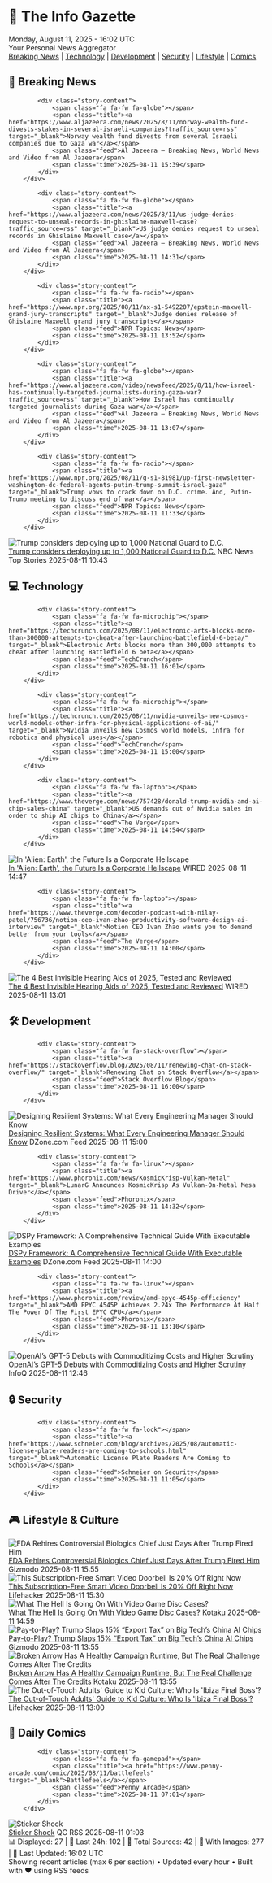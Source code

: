 <!-- Processing 54 RSS feeds at 2025-08-11 16:01:53 UTC -->
<!-- Processing: Penny Arcade -->
<!-- Processing: Poorly Drawn Lines -->
<!-- Processing: Girl Genius -->
<!-- Processing: CNN Top Stories -->
<!-- Processing: BBC World News -->
<!-- Processing: Al Jazeera Breaking News -->
<!-- Processing: Reuters Top News -->
<!-- Processing: Guardian World News -->
<!-- Processing: TechCrunch -->
<!-- Processing: O'Reilly Radar -->
<!-- Processing: Lobsters Python -->
<!-- Processing: Hacker News -->
<!-- Processing: StackOverflow Blog -->
<!-- Processing: It's FOSS -->
<!-- Error processing https://itsfoss.com/rss/: The read operation timed out -->
<!-- Processing: OMG! Ubuntu -->
<!-- Processing: DistroWatch -->
<!-- Processing: Ubuntu Blog -->
<!-- Processing: GitLab Blog -->
<!-- Processing: DZone -->
<!-- Processing: Martin Fowler -->
<!-- Processing: The Pragmatic Engineer -->
<!-- Processing: Lifehacker -->
<!-- Processing: Gizmodo -->
<!-- Processing: Schneier on Security -->
<!-- Generated 5 new posts out of 24 feeds processed -->
<div class="newspaper-header">
    <h1 class="newspaper-title">📰 The Info Gazette</h1>
    <div class="newspaper-date">Monday, August 11, 2025 - 16:02 UTC</div>
    <div class="newspaper-subtitle">Your Personal News Aggregator</div>
</div>

<div class="newspaper-nav">
    <a href="#breaking">Breaking News</a> |
    <a href="#tech">Technology</a> |
    <a href="#dev">Development</a> |
    <a href="#security">Security</a> |
    <a href="#lifestyle">Lifestyle</a> |
    <a href="#webcomics">Comics</a>
</div>

<div class="news-section breaking-news" id="breaking">
<h2 class="section-header">🚨 Breaking News</h2>
<div class="stories-container">
<div class="story">
            
            <div class="story-content">
                <span class="fa fa-fw fa-globe"></span>
                <span class="title"><a href="https://www.aljazeera.com/news/2025/8/11/norway-wealth-fund-divests-stakes-in-several-israeli-companies?traffic_source=rss" target="_blank">Norway wealth fund divests from several Israeli companies due to Gaza war</a></span>
                <span class="feed">Al Jazeera – Breaking News, World News and Video from Al Jazeera</span>
                <span class="time">2025-08-11 15:39</span>
            </div>
        </div>
<div class="story">
            
            <div class="story-content">
                <span class="fa fa-fw fa-globe"></span>
                <span class="title"><a href="https://www.aljazeera.com/news/2025/8/11/us-judge-denies-request-to-unseal-records-in-ghislaine-maxwell-case?traffic_source=rss" target="_blank">US judge denies request to unseal records in Ghislaine Maxwell case</a></span>
                <span class="feed">Al Jazeera – Breaking News, World News and Video from Al Jazeera</span>
                <span class="time">2025-08-11 14:31</span>
            </div>
        </div>
<div class="story">
            
            <div class="story-content">
                <span class="fa fa-fw fa-radio"></span>
                <span class="title"><a href="https://www.npr.org/2025/08/11/nx-s1-5492207/epstein-maxwell-grand-jury-transcripts" target="_blank">Judge denies release of Ghislaine Maxwell grand jury transcripts</a></span>
                <span class="feed">NPR Topics: News</span>
                <span class="time">2025-08-11 13:52</span>
            </div>
        </div>
<div class="story">
            
            <div class="story-content">
                <span class="fa fa-fw fa-globe"></span>
                <span class="title"><a href="https://www.aljazeera.com/video/newsfeed/2025/8/11/how-israel-has-continually-targeted-journalists-during-gaza-war?traffic_source=rss" target="_blank">How Israel has continually targeted journalists during Gaza war</a></span>
                <span class="feed">Al Jazeera – Breaking News, World News and Video from Al Jazeera</span>
                <span class="time">2025-08-11 13:07</span>
            </div>
        </div>
<div class="story">
            
            <div class="story-content">
                <span class="fa fa-fw fa-radio"></span>
                <span class="title"><a href="https://www.npr.org/2025/08/11/g-s1-81981/up-first-newsletter-washington-dc-federal-agents-putin-trump-summit-israel-gaza" target="_blank">Trump vows to crack down on D.C. crime. And, Putin-Trump meeting to discuss end of war</a></span>
                <span class="feed">NPR Topics: News</span>
                <span class="time">2025-08-11 11:33</span>
            </div>
        </div>
<div class="story">
            <img src="https://media-cldnry.s-nbcnews.com/image/upload/t_fit_1500w/rockcms/2025-08/250809-trump-ch-1014-ea1a23.jpg" alt="Trump considers deploying up to 1,000 National Guard to D.C." class="story-image" loading="lazy" onerror="this.style.display='none'">
            <div class="story-content">
                <span class="fa fa-fw fa-broadcast-tower"></span>
                <span class="title"><a href="https://www.nbcnews.com/politics/trump-administration/live-blog/live-updates-trump-address-washington-safety-monday-rcna224052" target="_blank">Trump considers deploying up to 1,000 National Guard to D.C.</a></span>
                <span class="feed">NBC News Top Stories</span>
                <span class="time">2025-08-11 10:43</span>
            </div>
        </div>
</div>
</div>
<div class="news-section tech-news" id="tech">
<h2 class="section-header">💻 Technology</h2>
<div class="stories-container">
<div class="story">
            
            <div class="story-content">
                <span class="fa fa-fw fa-microchip"></span>
                <span class="title"><a href="https://techcrunch.com/2025/08/11/electronic-arts-blocks-more-than-300000-attempts-to-cheat-after-launching-battlefield-6-beta/" target="_blank">Electronic Arts blocks more than 300,000 attempts to cheat after launching Battlefield 6 beta</a></span>
                <span class="feed">TechCrunch</span>
                <span class="time">2025-08-11 16:01</span>
            </div>
        </div>
<div class="story">
            
            <div class="story-content">
                <span class="fa fa-fw fa-microchip"></span>
                <span class="title"><a href="https://techcrunch.com/2025/08/11/nvidia-unveils-new-cosmos-world-models-other-infra-for-physical-applications-of-ai/" target="_blank">Nvidia unveils new Cosmos world models, infra for robotics and physical uses</a></span>
                <span class="feed">TechCrunch</span>
                <span class="time">2025-08-11 15:00</span>
            </div>
        </div>
<div class="story">
            
            <div class="story-content">
                <span class="fa fa-fw fa-laptop"></span>
                <span class="title"><a href="https://www.theverge.com/news/757428/donald-trump-nvidia-amd-ai-chip-sales-china" target="_blank">US demands cut of Nvidia sales in order to ship AI chips to China</a></span>
                <span class="feed">The Verge</span>
                <span class="time">2025-08-11 14:54</span>
            </div>
        </div>
<div class="story">
            <img src="https://media.wired.com/photos/688949abbcf4041ed1a4abf6/master/pass/Alien-Earth-Interview-Culture-AE_PBR_1604_0583r.jpg" alt="In &#x27;Alien: Earth&#x27;, the Future Is a Corporate Hellscape" class="story-image" loading="lazy" onerror="this.style.display='none'">
            <div class="story-content">
                <span class="fa fa-fw fa-bolt"></span>
                <span class="title"><a href="https://www.wired.com/story/in-alien-earth-the-future-is-a-corporate-hellscape/" target="_blank">In &#x27;Alien: Earth&#x27;, the Future Is a Corporate Hellscape</a></span>
                <span class="feed">WIRED</span>
                <span class="time">2025-08-11 14:47</span>
            </div>
        </div>
<div class="story">
            
            <div class="story-content">
                <span class="fa fa-fw fa-laptop"></span>
                <span class="title"><a href="https://www.theverge.com/decoder-podcast-with-nilay-patel/756736/notion-ceo-ivan-zhao-productivity-software-design-ai-interview" target="_blank">Notion CEO Ivan Zhao wants you to demand better from your tools</a></span>
                <span class="feed">The Verge</span>
                <span class="time">2025-08-11 14:00</span>
            </div>
        </div>
<div class="story">
            <img src="https://media.wired.com/photos/6897f79c0474fa004e0d3768/master/pass/The%20Best%20Invisible%20Hearing%20Aids.png" alt="The 4 Best Invisible Hearing Aids of 2025, Tested and Reviewed" class="story-image" loading="lazy" onerror="this.style.display='none'">
            <div class="story-content">
                <span class="fa fa-fw fa-bolt"></span>
                <span class="title"><a href="https://www.wired.com/gallery/best-invisible-hearing-aids/" target="_blank">The 4 Best Invisible Hearing Aids of 2025, Tested and Reviewed</a></span>
                <span class="feed">WIRED</span>
                <span class="time">2025-08-11 13:01</span>
            </div>
        </div>
</div>
</div>
<div class="news-section dev-news" id="dev">
<h2 class="section-header">🛠️ Development</h2>
<div class="stories-container">
<div class="story">
            
            <div class="story-content">
                <span class="fa fa-fw fa-stack-overflow"></span>
                <span class="title"><a href="https://stackoverflow.blog/2025/08/11/renewing-chat-on-stack-overflow/" target="_blank">Renewing Chat on Stack Overflow</a></span>
                <span class="feed">Stack Overflow Blog</span>
                <span class="time">2025-08-11 16:00</span>
            </div>
        </div>
<div class="story">
            <img src="https://dz2cdn1.dzone.com/thumbnail?fid=18553976&w=600" alt="Designing Resilient Systems: What Every Engineering Manager Should Know" class="story-image" loading="lazy" onerror="this.style.display='none'">
            <div class="story-content">
                <span class="fa fa-fw fa-newspaper"></span>
                <span class="title"><a href="https://dzone.com/articles/designing-resilient-systems-engineering-managers" target="_blank">Designing Resilient Systems: What Every Engineering Manager Should Know</a></span>
                <span class="feed">DZone.com Feed</span>
                <span class="time">2025-08-11 15:00</span>
            </div>
        </div>
<div class="story">
            
            <div class="story-content">
                <span class="fa fa-fw fa-linux"></span>
                <span class="title"><a href="https://www.phoronix.com/news/KosmicKrisp-Vulkan-Metal" target="_blank">LunarG Announces KosmicKrisp As Vulkan-On-Metal Mesa Driver</a></span>
                <span class="feed">Phoronix</span>
                <span class="time">2025-08-11 14:32</span>
            </div>
        </div>
<div class="story">
            <img src="https://dz2cdn1.dzone.com/thumbnail?fid=18553940&w=600" alt="DSPy Framework: A Comprehensive Technical Guide With Executable Examples" class="story-image" loading="lazy" onerror="this.style.display='none'">
            <div class="story-content">
                <span class="fa fa-fw fa-newspaper"></span>
                <span class="title"><a href="https://dzone.com/articles/dspy-framework-technical-guide" target="_blank">DSPy Framework: A Comprehensive Technical Guide With Executable Examples</a></span>
                <span class="feed">DZone.com Feed</span>
                <span class="time">2025-08-11 14:00</span>
            </div>
        </div>
<div class="story">
            
            <div class="story-content">
                <span class="fa fa-fw fa-linux"></span>
                <span class="title"><a href="https://www.phoronix.com/review/amd-epyc-4545p-efficiency" target="_blank">AMD EPYC 4545P Achieves 2.24x The Performance At Half The Power Of The First EPYC CPU</a></span>
                <span class="feed">Phoronix</span>
                <span class="time">2025-08-11 13:10</span>
            </div>
        </div>
<div class="story">
            <img src="https://res.infoq.com/news/2025/08/openai-gpt5-release/en/headerimage/generatedHeaderImage-1754747679645.jpg" alt="OpenAI’s GPT-5 Debuts with Commoditizing Costs and Higher Scrutiny" class="story-image" loading="lazy" onerror="this.style.display='none'">
            <div class="story-content">
                <span class="fa fa-fw fa-info-circle"></span>
                <span class="title"><a href="https://www.infoq.com/news/2025/08/openai-gpt5-release/?utm_campaign=infoq_content&utm_source=infoq&utm_medium=feed&utm_term=global" target="_blank">OpenAI’s GPT-5 Debuts with Commoditizing Costs and Higher Scrutiny</a></span>
                <span class="feed">InfoQ</span>
                <span class="time">2025-08-11 12:46</span>
            </div>
        </div>
</div>
</div>
<div class="news-section security-news" id="security">
<h2 class="section-header">🔒 Security</h2>
<div class="stories-container">
<div class="story">
            
            <div class="story-content">
                <span class="fa fa-fw fa-lock"></span>
                <span class="title"><a href="https://www.schneier.com/blog/archives/2025/08/automatic-license-plate-readers-are-coming-to-schools.html" target="_blank">Automatic License Plate Readers Are Coming to Schools</a></span>
                <span class="feed">Schneier on Security</span>
                <span class="time">2025-08-11 11:05</span>
            </div>
        </div>
</div>
</div>
<div class="news-section lifestyle-news" id="lifestyle">
<h2 class="section-header">🎮 Lifestyle & Culture</h2>
<div class="stories-container">
<div class="story">
            <img src="https://gizmodo.com/app/uploads/2025/08/Prasad.jpg" alt="FDA Rehires Controversial Biologics Chief Just Days After Trump Fired Him" class="story-image" loading="lazy" onerror="this.style.display='none'">
            <div class="story-content">
                <span class="fa fa-fw fa-computer"></span>
                <span class="title"><a href="https://gizmodo.com/fda-rehires-controversial-biologics-chief-just-days-after-trump-fired-him-2000641313" target="_blank">FDA Rehires Controversial Biologics Chief Just Days After Trump Fired Him</a></span>
                <span class="feed">Gizmodo</span>
                <span class="time">2025-08-11 15:55</span>
            </div>
        </div>
<div class="story">
            <img src="https://lifehacker.com/imagery/articles/01K2CTN78HYM8HRKP1FTQH6ZWV/hero-image.png" alt="This Subscription-Free Smart Video Doorbell Is 20% Off Right Now" class="story-image" loading="lazy" onerror="this.style.display='none'">
            <div class="story-content">
                <span class="fa fa-fw fa-life-ring"></span>
                <span class="title"><a href="https://lifehacker.com/tech/tapo-d225-smart-video-doorbell-sale?utm_medium=RSS" target="_blank">This Subscription-Free Smart Video Doorbell Is 20% Off Right Now</a></span>
                <span class="feed">Lifehacker</span>
                <span class="time">2025-08-11 15:30</span>
            </div>
        </div>
<div class="story">
            <img src="https://kotaku.com/app/uploads/2025/08/mornchjeck.jpg" alt="What The Hell Is Going On With Video Game Disc Cases?" class="story-image" loading="lazy" onerror="this.style.display='none'">
            <div class="story-content">
                <span class="fa fa-fw fa-gamepad"></span>
                <span class="title"><a href="https://kotaku.com/video-game-cases-loose-discs-bf6-resident-evil-persona-spider-man-news-2000616874" target="_blank">What The Hell Is Going On With Video Game Disc Cases?</a></span>
                <span class="feed">Kotaku</span>
                <span class="time">2025-08-11 14:59</span>
            </div>
        </div>
<div class="story">
            <img src="https://gizmodo.com/app/uploads/2024/12/Screenshot-2024-12-17-at-11.25.17 AM.jpg" alt="Pay-to-Play? Trump Slaps 15% “Export Tax” on Big Tech’s China AI Chips" class="story-image" loading="lazy" onerror="this.style.display='none'">
            <div class="story-content">
                <span class="fa fa-fw fa-computer"></span>
                <span class="title"><a href="https://gizmodo.com/trump-amd-nvidia-export-tax-2000641302" target="_blank">Pay-to-Play? Trump Slaps 15% “Export Tax” on Big Tech’s China AI Chips</a></span>
                <span class="feed">Gizmodo</span>
                <span class="time">2025-08-11 13:55</span>
            </div>
        </div>
<div class="story">
            <img src="https://kotaku.com/app/uploads/2025/08/Broken-Arrow-Tank-Fire.jpg" alt="Broken Arrow Has A Healthy Campaign Runtime, But The Real Challenge Comes After The Credits" class="story-image" loading="lazy" onerror="this.style.display='none'">
            <div class="story-content">
                <span class="fa fa-fw fa-gamepad"></span>
                <span class="title"><a href="https://kotaku.com/broken-arrow-rts-campaign-how-long-to-beat-hltb-2000616860" target="_blank">Broken Arrow Has A Healthy Campaign Runtime, But The Real Challenge Comes After The Credits</a></span>
                <span class="feed">Kotaku</span>
                <span class="time">2025-08-11 13:55</span>
            </div>
        </div>
<div class="story">
            <img src="https://lifehacker.com/imagery/articles/01K26A155WTRSYRD984WXX157C/hero-image.jpg" alt="The Out-of-Touch Adults&#x27; Guide to Kid Culture: Who Is &#x27;Ibiza Final Boss&#x27;?" class="story-image" loading="lazy" onerror="this.style.display='none'">
            <div class="story-content">
                <span class="fa fa-fw fa-life-ring"></span>
                <span class="title"><a href="https://lifehacker.com/entertainment/the-out-of-touch-adults-guide-to-kid-culture-who-is-ibiza-final-boss?utm_medium=RSS" target="_blank">The Out-of-Touch Adults&#x27; Guide to Kid Culture: Who Is &#x27;Ibiza Final Boss&#x27;?</a></span>
                <span class="feed">Lifehacker</span>
                <span class="time">2025-08-11 13:00</span>
            </div>
        </div>
</div>
</div>
<div class="news-section webcomics-section" id="webcomics">
<h2 class="section-header">🎨 Daily Comics</h2>
<div class="stories-container">
<div class="story">
            
            <div class="story-content">
                <span class="fa fa-fw fa-gamepad"></span>
                <span class="title"><a href="https://www.penny-arcade.com/comic/2025/08/11/battlefeels" target="_blank">Battlefeels</a></span>
                <span class="feed">Penny Arcade</span>
                <span class="time">2025-08-11 07:01</span>
            </div>
        </div>
<div class="story">
            <img src="http://www.questionablecontent.net/comics/5632.png" alt="Sticker Shock" class="story-image" loading="lazy" onerror="this.style.display='none'">
            <div class="story-content">
                <span class="fa fa-fw fa-music"></span>
                <span class="title"><a href="http://questionablecontent.net/view.php?comic=5632" target="_blank">Sticker Shock</a></span>
                <span class="feed">QC RSS</span>
                <span class="time">2025-08-11 01:03</span>
            </div>
        </div>
</div>
</div>

<div class="newspaper-footer">
    <div class="stats">
        📊 Displayed: 27 | 📅 Last 24h: 102 | 📡 Total Sources: 42 | 📸 With Images: 277 |
        🔄 Last Updated: 16:02 UTC
    </div>
    <div class="footer-note">
        Showing recent articles (max 6 per section) • Updated every hour • Built with ❤️ using RSS feeds
    </div>
</div>
